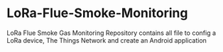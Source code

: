# LoRa-Flue-Smoke-Monitoring
LoRa Flue Smoke Gas Monitoring Repository contains all file to config a LoRa device, The Things Network and create an Android application
